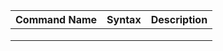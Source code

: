 | Command Name        | Syntax           | Description  |
| ------------------- |:----------------:| ------------:|
|                     |                  |              |
|                     |                  |              |
|                     |                  |              |